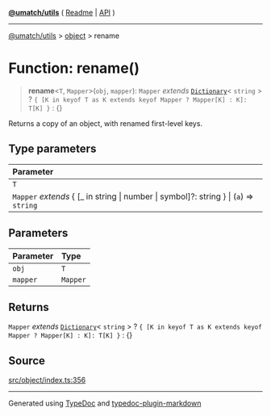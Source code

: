 [**@umatch/utils**](../../README.md) ( [Readme](../../README.md) \| [API](../../API.md) )

---

[@umatch/utils](../../API.md) > [object](../README.md) > rename

# Function: rename()

> **rename**\<`T`, `Mapper`\>(`obj`, `mapper`): `Mapper` _extends_ [`Dictionary`](../../index/type-aliases/type-alias.Dictionary.md)\< `string` \> ? `{ [K in keyof T as K extends keyof Mapper ? Mapper[K] : K]: T[K] }` : \{}

Returns a copy of an object, with renamed first-level keys.

## Type parameters

| Parameter                                                                                |
| :--------------------------------------------------------------------------------------- |
| `T`                                                                                      |
| `Mapper` _extends_ \{ [\_ in string \| number \| symbol]?: string } \| (`a`) => `string` |

## Parameters

| Parameter | Type     |
| :-------- | :------- |
| `obj`     | `T`      |
| `mapper`  | `Mapper` |

## Returns

`Mapper` _extends_ [`Dictionary`](../../index/type-aliases/type-alias.Dictionary.md)\< `string` \> ? `{ [K in keyof T as K extends keyof Mapper ? Mapper[K] : K]: T[K] }` : \{}

## Source

[src/object/index.ts:356](https://github.com/umatch-oficial/utils/blob/fe3e40a/src/object/index.ts#L356)

---

Generated using [TypeDoc](https://typedoc.org/) and [typedoc-plugin-markdown](https://www.npmjs.com/package/typedoc-plugin-markdown)
